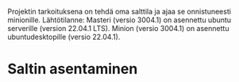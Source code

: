 Projektin tarkoituksena on tehdä oma salttila ja ajaa se onnistuneesti minionille. Lähtötilanne: Masteri (versio 3004.1) on asennettu ubuntu serverille (version 22.04.1 LTS). Minion (versio 3004.1) on asennettu ubuntudesktopille (versio 22.04.1).

# Saltin asentaminen
